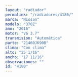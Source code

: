 ```yaml
---
layout: "radiador"
permalink: "/radiadores/4180/"
marca: "Nissan"
modelo: "370Z"
ano: "2016"
motor: "V6 3.7"
transmision: "Automática"
parte: "21460JK90B"
clima: "Con clima"
alto: "25 1/16"
ancho: "17 11/16"
observaciones: ""
id: "4180"
---
```


